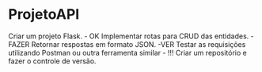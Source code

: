 # ProjetoAPI

Criar um projeto Flask. - OK
Implementar rotas para CRUD das entidades. - FAZER
Retornar respostas em formato JSON. -VER
Testar as requisições utilizando Postman ou outra ferramenta similar - !!!
Criar um repositório e fazer o controle de versão.  

